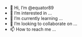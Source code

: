 - 👋 Hi, I’m @equator89
- 👀 I’m interested in ...
- 🌱 I’m currently learning ...
- 💞️ I’m looking to collaborate on ...
- 📫 How to reach me ...

<!---
equator89/equator89 is a ✨ special ✨ repository because its `README.md` (this file) appears on your GitHub profile.
You can click the Preview link to take a look at your changes.
--->
